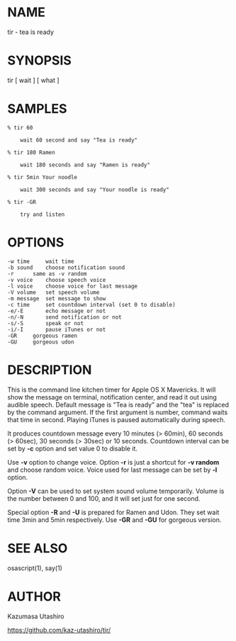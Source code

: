 # NAME

tir - tea is ready

# SYNOPSIS

tir [ wait ] [ what ]

# SAMPLES

	% tir 60

		wait 60 second and say "Tea is ready"

	% tir 180 Ramen

		wait 180 seconds and say "Ramen is ready"

	% tir 5min Your noodle

		wait 300 seconds and say "Your noodle is ready"

	% tir -GR

		try and listen

# OPTIONS

	-w time		wait time
	-b sound	choose notification sound
	-r		same as -v random
	-v voice	choose speech voice
	-l voice	choose voice for last message
	-V volume	set speech volume
	-m message	set message to show
	-c time		set countdown interval (set 0 to disable)
	-e/-E		echo message or not
	-n/-N		send notification or not
	-s/-S		speak or not
	-i/-I		pause iTunes or not
	-GR		gorgeous ramen
	-GU		gorgeous udon


# DESCRIPTION

This is the command line kitchen timer for Apple OS X Mavericks.  It
will show the message on terminal, notification center, and read it
out using audible speech.  Default message is "Tea is ready" and the
"tea" is replaced by the command argument.  If the first argument is
number, command waits that time in second.  Playing iTunes is paused
automatically during speech.

It produces countdown message every 10 minutes (> 60min), 60 seconds
(> 60sec), 30 seconds (> 30sec) or 10 seconds.  Countdown interval can
be set by __-c__ option and set value 0 to disable it.

Use __-v__ option to change voice.  Option __-r__ is just a shortcut
for __-v random__ and choose random voice.  Voice used for last
message can be set by __-l__ option.

Option __-V__ can be used to set system sound volume temporarily.
Volume is the number between 0 and 100, and it will set just for one
second.

Special option __-R__ and __-U__ is prepared for Ramen and Udon.  They
set wait time 3min and 5min respectively.  Use __-GR__ and __-GU__ for
gorgeous version.


# SEE ALSO

osascript(1), say(1)


# AUTHOR

Kazumasa Utashiro

https://github.com/kaz-utashiro/tir/
